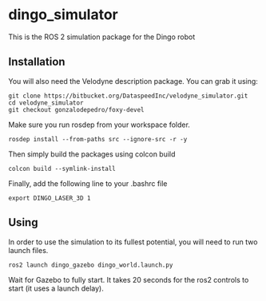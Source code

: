 # dingo_simulator
This is the ROS 2 simulation package for the Dingo robot

## Installation
You will also need the Velodyne description package.
You can grab it using:

```
git clone https://bitbucket.org/DataspeedInc/velodyne_simulator.git
cd velodyne_simulator
git checkout gonzalodepedro/foxy-devel
```

Make sure you run rosdep from your workspace folder.
```
rosdep install --from-paths src --ignore-src -r -y
```

Then simply build the packages using colcon build
```
colcon build --symlink-install
```

Finally, add the following line to your .bashrc file
```
export DINGO_LASER_3D 1
```

## Using
In order to use the simulation to its fullest potential, you will need to run two launch files.
```
ros2 launch dingo_gazebo dingo_world.launch.py
```
Wait for Gazebo to fully start. It takes 20 seconds for the ros2 controls to start (it uses a launch delay).
